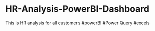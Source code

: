 # HR-Analysis-PowerBI-Dashboard
This is HR analysis for all customers #powerBI #Power Query #excels 
